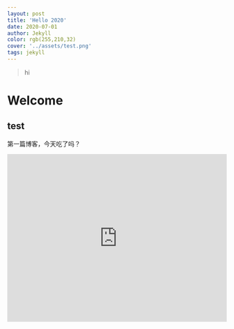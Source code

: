 ```yaml
---
layout: post
title: 'Hello 2020'
date: 2020-07-01
author: Jekyll
color: rgb(255,210,32)
cover: '../assets/test.png'
tags: jekyll
---
```


> hi

# Welcome

## test
第一篇博客，今天吃了吗？

<iframe type="text/html" width="100%" height="385" src="http://www.youtube.com/embed/gfmjMWjn-Xg" frameborder="0"></iframe>
